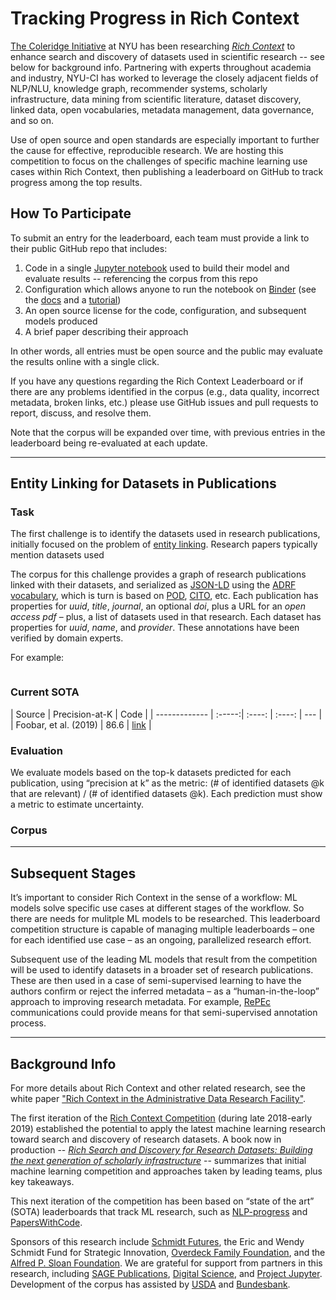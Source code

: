 # Tracking Progress in Rich Context

[The Coleridge Initiative](https://coleridgeinitiative.org/richcontext) at NYU has been researching [*Rich Context*](https://coleridgeinitiative.org/richcontext) to enhance search and discovery of datasets used in scientific research -- see below for background info.
Partnering with experts throughout academia and industry, NYU-CI has worked to leverage the closely adjacent fields of NLP/NLU, knowledge graph, recommender systems, scholarly infrastructure, data mining from scientific literature, dataset discovery, linked data, open vocabularies, metadata management, data governance, and so on.

Use of open source and open standards are especially important to further the cause for effective, reproducible research.
We are hosting this competition to focus on the challenges of specific machine learning use cases within Rich Context, then publishing a leaderboard on GitHub to track progress among the top results.


## How To Participate

To submit an entry for the leaderboard, each team must provide a link to their public GitHub repo that includes:

  1. Code in a single [Jupyter notebook](https://jupyter.org/) used to build their model and evaluate results -- referencing the corpus from this repo
  1. Configuration which allows anyone to run the notebook on [Binder](https://mybinder.org/) (see the [docs](https://mybinder.readthedocs.io/en/latest/introduction.html#preparing-a-repository-for-binder) and a [tutorial](http://ivory.idyll.org/blog/2017-four-steps-five-minutes-binder.html))
  1. An open source license for the code, configuration, and subsequent models produced
  1. A brief paper describing their approach

In other words, all entries must be open source and the public may evaluate the results online with a single click.

If you have any questions regarding the Rich Context Leaderboard or if there are any problems identified in the corpus (e.g., data quality, incorrect metadata, broken links, etc.) please use GitHub issues and pull requests to report, discuss, and resolve them.

Note that the corpus will be expanded over time, with previous entries in the leaderboard being re-evaluated at each update.


---
## Entity Linking for Datasets in Publications

### Task

The first challenge is to identify the datasets used in research publications, initially focused on the problem of [entity linking](https://nlpprogress.com/english/entity_linking.html).
Research papers typically mention datasets used 

The corpus for this challenge provides a graph of research publications linked with their datasets, and serialized as [JSON-LD](https://json-ld.org/) using the [ADRF vocabulary](https://github.com/Coleridge-Initiative/adrf-onto/wiki/Vocabulary), which is turn is based on [POD](https://sparontologies.github.io/cito/current/cito.html), [CITO](https://sparontologies.github.io/cito/current/cito.html), etc.
Each publication has properties for *uuid*, *title*, *journal*, an optional *doi*, plus a URL for an *open access pdf* – plus, a list of datasets used in that research.
Each dataset has properties for *uuid*, *name*, and *provider*.
These annotations have been verified by domain experts.

For example:

```
```


### Current SOTA

|  Source | Precision-at-K | Code | 
| ------------- | :-----:| :----: | :----: | --- |
| Foobar, et al. (2019) | 86.6 | [link]( https://github.com/HaritzPuerto/RCC/) |


### Evaluation

We evaluate models based on the top-k datasets predicted for each publication, using “precision at k” as the metric: (# of identified datasets @k that are relevant) / (# of identified datasets @k).
Each prediction must show a metric to estimate uncertainty.


### Corpus





---

## Subsequent Stages

It’s important to consider Rich Context in the sense of a workflow: ML models solve specific use cases at different stages of the workflow. So there are needs for mulitple ML models to be researched. This leaderboard competition structure is capable of managing multiple leaderboards – one for each identified use case – as an ongoing, parallelized research effort.

Subsequent use of the leading ML models that result from the competition will be used to identify datasets in a broader set of research publications. These are then used in a case of semi-supervised learning to have the authors confirm or reject the inferred metadata – as a “human-in-the-loop” approach to improving research metadata. For example, [RePEc](http://repec.org/) communications could provide means for that semi-supervised annotation process.

---

## Background Info

For more details about Rich Context and other related research, see the white paper ["Rich Context in the Administrative Data Research Facility"](https://coleridgeinitiative.org/assets/docs/ADRF%20White%20Paper_%20Rich%20Context.pdf).

The first iteration of the [Rich Context Competition](https://coleridgeinitiative.org/richcontextcompetition) (during late 2018-early 2019) established the potential to apply the latest machine learning research toward search and discovery of research datasets.
A book now in production -- 
[*Rich Search and Discovery for Research Datasets: Building the next generation of scholarly infrastructure*](https://tinyurl.com/richcontextbook) 
--  summarizes that initial machine learning competition and approaches taken by leading teams, plus key takeaways.

This next iteration of the competition has been based on “state of the art” (SOTA) leaderboards that track ML research, such as [NLP-progress](https://nlpprogress.com/) and [PapersWithCode](https://paperswithcode.com/sota).

Sponsors of this research include 
[Schmidt Futures](https://schmidtfutures.com/), 
the Eric and Wendy Schmidt Fund for Strategic Innovation, 
[Overdeck Family Foundation](https://overdeck.org/), 
and the 
[Alfred P. Sloan Foundation](https://sloan.org/).
We are grateful for support from partners in this research, including
[SAGE Publications](https://sagepub.com/), 
[Digital Science](https://www.digital-science.com/),
and 
[Project Jupyter](https://jupyter.org/).
Development of the corpus has assisted by
[USDA](https://www.usda.gov/)
and
[Bundesbank](https://www.bundesbank.de/en).